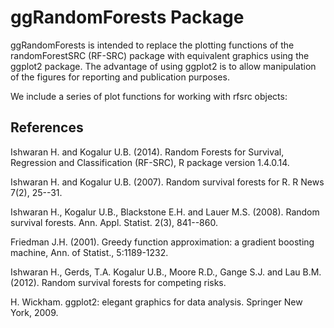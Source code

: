 ggRandomForests Package
========================================================


ggRandomForests is intended to replace the plotting functions of the randomForestSRC (RF-SRC) package with equivalent graphics using the ggplot2 package. The advantage of using ggplot2 is to allow manipulation of the figures  for reporting and publication purposes.

We include a series of plot functions for working  with rfsrc objects:


## References
Ishwaran H. and Kogalur U.B. (2014). Random Forests for Survival, Regression and Classification (RF-SRC),
R package version 1.4.0.14.

Ishwaran H. and Kogalur U.B. (2007). Random survival forests for R. R News 7(2), 25--31.

Ishwaran H., Kogalur U.B., Blackstone E.H. and Lauer M.S. (2008). Random survival forests. Ann. Appl. Statist. 2(3), 841--860.

Friedman J.H. (2001). Greedy function approximation: a gradient boosting machine, Ann. of Statist., 5:1189-1232.

Ishwaran H., Gerds, T.A. Kogalur U.B., Moore R.D., Gange S.J. and Lau B.M. (2012). Random survival forests for competing risks.

H. Wickham. ggplot2: elegant graphics for data analysis. Springer New York, 2009.